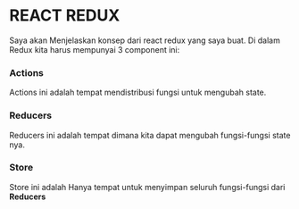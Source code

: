 # REACT REDUX

Saya akan Menjelaskan konsep dari react redux yang saya buat. Di dalam Redux kita harus mempunyai 3 component ini:

### **Actions**

Actions ini adalah tempat mendistribusi fungsi untuk mengubah state.

### **Reducers**

Reducers ini adalah tempat dimana kita dapat mengubah fungsi-fungsi state nya.

### **Store**

Store ini adalah Hanya tempat untuk menyimpan seluruh fungsi-fungsi dari **Reducers**
